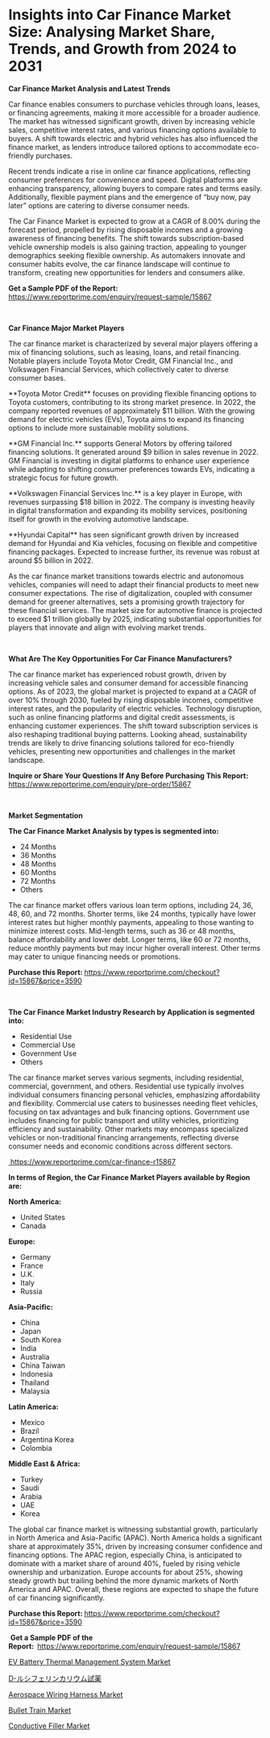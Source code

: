 <p><h1>Insights into Car Finance Market Size: Analysing Market Share, Trends, and Growth from 2024 to 2031</h1></p><p><strong>Car Finance Market Analysis and Latest Trends</strong></p>
<p><p>Car finance enables consumers to purchase vehicles through loans, leases, or financing agreements, making it more accessible for a broader audience. The market has witnessed significant growth, driven by increasing vehicle sales, competitive interest rates, and various financing options available to buyers. A shift towards electric and hybrid vehicles has also influenced the finance market, as lenders introduce tailored options to accommodate eco-friendly purchases.</p><p>Recent trends indicate a rise in online car finance applications, reflecting consumer preferences for convenience and speed. Digital platforms are enhancing transparency, allowing buyers to compare rates and terms easily. Additionally, flexible payment plans and the emergence of “buy now, pay later” options are catering to diverse consumer needs.</p><p>The Car Finance Market is expected to grow at a CAGR of 8.00% during the forecast period, propelled by rising disposable incomes and a growing awareness of financing benefits. The shift towards subscription-based vehicle ownership models is also gaining traction, appealing to younger demographics seeking flexible ownership. As automakers innovate and consumer habits evolve, the car finance landscape will continue to transform, creating new opportunities for lenders and consumers alike.</p></p>
<p><strong>Get a Sample PDF of the Report:&nbsp;</strong> <a href="https://www.reportprime.com/enquiry/request-sample/15867">https://www.reportprime.com/enquiry/request-sample/15867</a></p>
<p>&nbsp;</p>
<p><strong>Car Finance Major Market Players</strong></p>
<p><p>The car finance market is characterized by several major players offering a mix of financing solutions, such as leasing, loans, and retail financing. Notable players include Toyota Motor Credit, GM Financial Inc., and Volkswagen Financial Services, which collectively cater to diverse consumer bases.</p><p>**Toyota Motor Credit** focuses on providing flexible financing options to Toyota customers, contributing to its strong market presence. In 2022, the company reported revenues of approximately $11 billion. With the growing demand for electric vehicles (EVs), Toyota aims to expand its financing options to include more sustainable mobility solutions.</p><p>**GM Financial Inc.** supports General Motors by offering tailored financing solutions. It generated around $9 billion in sales revenue in 2022. GM Financial is investing in digital platforms to enhance user experience while adapting to shifting consumer preferences towards EVs, indicating a strategic focus for future growth.</p><p>**Volkswagen Financial Services Inc.** is a key player in Europe, with revenues surpassing $18 billion in 2022. The company is investing heavily in digital transformation and expanding its mobility services, positioning itself for growth in the evolving automotive landscape.</p><p>**Hyundai Capital** has seen significant growth driven by increased demand for Hyundai and Kia vehicles, focusing on flexible and competitive financing packages. Expected to increase further, its revenue was robust at around $5 billion in 2022.</p><p>As the car finance market transitions towards electric and autonomous vehicles, companies will need to adapt their financial products to meet new consumer expectations. The rise of digitalization, coupled with consumer demand for greener alternatives, sets a promising growth trajectory for these financial services. The market size for automotive finance is projected to exceed $1 trillion globally by 2025, indicating substantial opportunities for players that innovate and align with evolving market trends.</p></p>
<p>&nbsp;</p>
<p><strong>What Are The Key Opportunities For Car Finance Manufacturers?</strong></p>
<p><p>The car finance market has experienced robust growth, driven by increasing vehicle sales and consumer demand for accessible financing options. As of 2023, the global market is projected to expand at a CAGR of over 10% through 2030, fueled by rising disposable incomes, competitive interest rates, and the popularity of electric vehicles. Technology disruption, such as online financing platforms and digital credit assessments, is enhancing customer experiences. The shift toward subscription services is also reshaping traditional buying patterns. Looking ahead, sustainability trends are likely to drive financing solutions tailored for eco-friendly vehicles, presenting new opportunities and challenges in the market landscape.</p></p>
<p><strong>Inquire or Share Your Questions If Any Before Purchasing This Report:</strong> <a href="https://www.reportprime.com/enquiry/pre-order/15867">https://www.reportprime.com/enquiry/pre-order/15867</a></p>
<p>&nbsp;</p>
<p><strong>Market Segmentation</strong></p>
<p><strong>The Car Finance Market Analysis by types is segmented into:</strong></p>
<p><ul><li>24 Months</li><li>36 Months</li><li>48 Months</li><li>60 Months</li><li>72 Months</li><li>Others</li></ul></p>
<p><p>The car finance market offers various loan term options, including 24, 36, 48, 60, and 72 months. Shorter terms, like 24 months, typically have lower interest rates but higher monthly payments, appealing to those wanting to minimize interest costs. Mid-length terms, such as 36 or 48 months, balance affordability and lower debt. Longer terms, like 60 or 72 months, reduce monthly payments but may incur higher overall interest. Other terms may cater to unique financing needs or promotions.</p></p>
<p><strong>Purchase this Report:&nbsp;</strong><a href="https://www.reportprime.com/checkout?id=15867&price=3590">https://www.reportprime.com/checkout?id=15867&price=3590</a></p>
<p>&nbsp;</p>
<p><strong>The Car Finance Market Industry Research by Application is segmented into:</strong></p>
<p><ul><li>Residential Use</li><li>Commercial Use</li><li>Government Use</li><li>Others</li></ul></p>
<p><p>The car finance market serves various segments, including residential, commercial, government, and others. Residential use typically involves individual consumers financing personal vehicles, emphasizing affordability and flexibility. Commercial use caters to businesses needing fleet vehicles, focusing on tax advantages and bulk financing options. Government use includes financing for public transport and utility vehicles, prioritizing efficiency and sustainability. Other markets may encompass specialized vehicles or non-traditional financing arrangements, reflecting diverse consumer needs and economic conditions across different sectors.</p></p>
<p><a href="https://www.reportprime.com/car-finance-r15867">&nbsp;https://www.reportprime.com/car-finance-r15867</a></p>
<p><strong>In terms of Region, the Car Finance Market Players available by Region are:</strong></p>
<p>
    <p> <strong> North America: </strong>
        <ul>
            <li>United States</li>
            <li>Canada</li>
        </ul>
        </p> 
    <p> <strong> Europe: </strong>
        <ul>
            <li>Germany</li>
            <li>France</li>
            <li>U.K.</li>
            <li>Italy</li>
            <li>Russia</li>
        </ul>
        </p> 
    <p> <strong> Asia-Pacific: </strong>
        <ul>
            <li>China</li>
            <li>Japan</li>
            <li>South Korea</li>
            <li>India</li>
            <li>Australia</li>
            <li>China Taiwan</li>
            <li>Indonesia</li>
            <li>Thailand</li>
            <li>Malaysia</li>
        </ul>
        </p> 
    <p> <strong> Latin America: </strong>
        <ul>
            <li>Mexico</li>
            <li>Brazil</li>
            <li>Argentina Korea</li>
            <li>Colombia</li>
        </ul>
        </p> 
    <p> <strong> Middle East & Africa: </strong>
        <ul>
            <li>Turkey</li>
            <li>Saudi</li>
            <li>Arabia</li>
            <li>UAE</li>
            <li>Korea</li>
        </ul>
    </p>
    </p>
<p><p>The global car finance market is witnessing substantial growth, particularly in North America and Asia-Pacific (APAC). North America holds a significant share at approximately 35%, driven by increasing consumer confidence and financing options. The APAC region, especially China, is anticipated to dominate with a market share of around 40%, fueled by rising vehicle ownership and urbanization. Europe accounts for about 25%, showing steady growth but trailing behind the more dynamic markets of North America and APAC. Overall, these regions are expected to shape the future of car financing significantly.</p></p>
<p><strong>Purchase this Report: </strong><a href="https://www.reportprime.com/checkout?id=15867&price=3590">https://www.reportprime.com/checkout?id=15867&price=3590</a></p>
<p>&nbsp;<strong>Get a Sample PDF of the Report:&nbsp;&nbsp;</strong><a href="https://www.reportprime.com/enquiry/request-sample/15867">https://www.reportprime.com/enquiry/request-sample/15867</a></p>
<p><strong></strong></p>
<p><p><a href="https://issuu.com/reportprime-2/docs/ev-battery-thermal-management-syste_2497d9df987c8d">EV Battery Thermal Management System Market</a></p><p><a href="https://medium.com/@berryguann/d-luciferin-potassium-reagent-market-%E3%81%AF-%E3%82%B3%E3%82%B9%E3%83%88%E7%AE%A1%E7%90%86%E3%81%A8%E5%8A%B9%E7%8E%87%E5%90%91%E4%B8%8A%E3%82%92%E5%84%AA%E5%85%88%E3%81%97%E3%81%BE%E3%81%99-%E3%81%95%E3%82%89%E3%81%AB-%E5%A0%B1%E5%91%8A%E6%9B%B8%E3%81%AF%E5%B8%82%E5%A0%B4%E3%81%AE%E9%9C%80%E8%A6%81%E9%9D%A2%E3%81%A8%E4%BE%9B%E7%B5%A6%E9%9D%A2%E3%81%AE%E4%B8%A1%E6%96%B9%E3%82%92%E3%82%AB%E3%83%90%E3%83%BC%E3%81%97%E3%81%A6%E3%81%84%E3%81%BE%E3%81%99-fbb4cda7ad1e">D-ルシフェリンカリウム試薬</a></p><p><a href="https://medium.com/@tobysalehat8/the-global-market-overview-of-the-aerospace-wiring-harness-market-provides-a-unique-perspective-66b9af0bf3c1">Aerospace Wiring Harness Market</a></p><p><a href="https://issuu.com/reportprime-2/docs/bullet-train-market-size-2030.pptx_7045d8f93999cf">Bullet Train Market</a></p><p><a href="https://medium.com/@tobysalehat8/the-global-conductive-filler-market-identifies-drivers-restraints-opportunities-and-trends-f0156a1fbb5a">Conductive Filler Market</a></p></p>